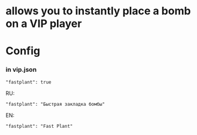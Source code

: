 # allows you to instantly place a bomb on a VIP player

# Config

### in vip.json
`"fastplant": true`


RU: 

`"fastplant": "Быстрая закладка бомбы"`

EN: 

`"fastplant": "Fast Plant"`
 
